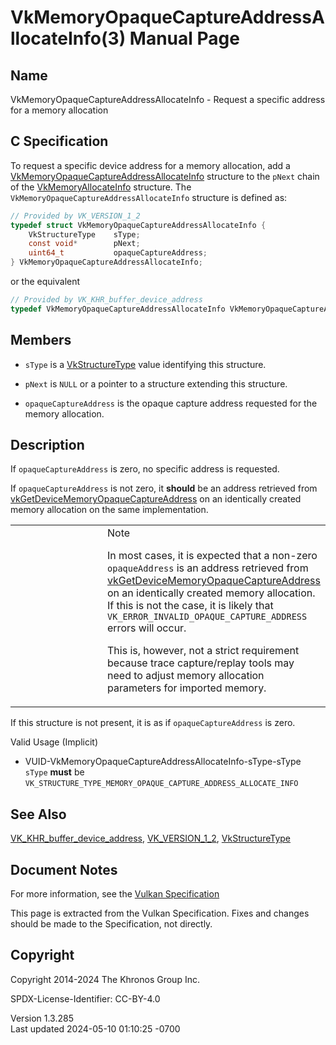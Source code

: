 # VkMemoryOpaqueCaptureAddressAllocateInfo(3) Manual Page

## Name

VkMemoryOpaqueCaptureAddressAllocateInfo - Request a specific address
for a memory allocation



## <a href="#_c_specification" class="anchor"></a>C Specification

To request a specific device address for a memory allocation, add a
[VkMemoryOpaqueCaptureAddressAllocateInfo](https://registry.khronos.org/vulkan/specs/1.3-extensions/man/html/VkMemoryOpaqueCaptureAddressAllocateInfo.html)
structure to the `pNext` chain of the
[VkMemoryAllocateInfo](https://registry.khronos.org/vulkan/specs/1.3-extensions/man/html/VkMemoryAllocateInfo.html) structure. The
`VkMemoryOpaqueCaptureAddressAllocateInfo` structure is defined as:

``` c
// Provided by VK_VERSION_1_2
typedef struct VkMemoryOpaqueCaptureAddressAllocateInfo {
    VkStructureType    sType;
    const void*        pNext;
    uint64_t           opaqueCaptureAddress;
} VkMemoryOpaqueCaptureAddressAllocateInfo;
```

or the equivalent

``` c
// Provided by VK_KHR_buffer_device_address
typedef VkMemoryOpaqueCaptureAddressAllocateInfo VkMemoryOpaqueCaptureAddressAllocateInfoKHR;
```

## <a href="#_members" class="anchor"></a>Members

- `sType` is a [VkStructureType](https://registry.khronos.org/vulkan/specs/1.3-extensions/man/html/VkStructureType.html) value identifying
  this structure.

- `pNext` is `NULL` or a pointer to a structure extending this
  structure.

- `opaqueCaptureAddress` is the opaque capture address requested for the
  memory allocation.

## <a href="#_description" class="anchor"></a>Description

If `opaqueCaptureAddress` is zero, no specific address is requested.

If `opaqueCaptureAddress` is not zero, it **should** be an address
retrieved from
[vkGetDeviceMemoryOpaqueCaptureAddress](https://registry.khronos.org/vulkan/specs/1.3-extensions/man/html/vkGetDeviceMemoryOpaqueCaptureAddress.html)
on an identically created memory allocation on the same implementation.

<table>
<colgroup>
<col style="width: 50%" />
<col style="width: 50%" />
</colgroup>
<tbody>
<tr class="odd">
<td class="icon"><em></em></td>
<td class="content">Note
<p>In most cases, it is expected that a non-zero
<code>opaqueAddress</code> is an address retrieved from <a
href="https://registry.khronos.org/vulkan/specs/1.3-extensions/man/html/vkGetDeviceMemoryOpaqueCaptureAddress.html">vkGetDeviceMemoryOpaqueCaptureAddress</a>
on an identically created memory allocation. If this is not the case, it
is likely that <code>VK_ERROR_INVALID_OPAQUE_CAPTURE_ADDRESS</code>
errors will occur.</p>
<p>This is, however, not a strict requirement because trace
capture/replay tools may need to adjust memory allocation parameters for
imported memory.</p></td>
</tr>
</tbody>
</table>

If this structure is not present, it is as if `opaqueCaptureAddress` is
zero.

Valid Usage (Implicit)

- <a href="#VUID-VkMemoryOpaqueCaptureAddressAllocateInfo-sType-sType"
  id="VUID-VkMemoryOpaqueCaptureAddressAllocateInfo-sType-sType"></a>
  VUID-VkMemoryOpaqueCaptureAddressAllocateInfo-sType-sType  
  `sType` **must** be
  `VK_STRUCTURE_TYPE_MEMORY_OPAQUE_CAPTURE_ADDRESS_ALLOCATE_INFO`

## <a href="#_see_also" class="anchor"></a>See Also

[VK_KHR_buffer_device_address](https://registry.khronos.org/vulkan/specs/1.3-extensions/man/html/VK_KHR_buffer_device_address.html),
[VK_VERSION_1_2](https://registry.khronos.org/vulkan/specs/1.3-extensions/man/html/VK_VERSION_1_2.html),
[VkStructureType](https://registry.khronos.org/vulkan/specs/1.3-extensions/man/html/VkStructureType.html)

## <a href="#_document_notes" class="anchor"></a>Document Notes

For more information, see the <a
href="https://registry.khronos.org/vulkan/specs/1.3-extensions/html/vkspec.html#VkMemoryOpaqueCaptureAddressAllocateInfo"
target="_blank" rel="noopener">Vulkan Specification</a>

This page is extracted from the Vulkan Specification. Fixes and changes
should be made to the Specification, not directly.

## <a href="#_copyright" class="anchor"></a>Copyright

Copyright 2014-2024 The Khronos Group Inc.

SPDX-License-Identifier: CC-BY-4.0

Version 1.3.285  
Last updated 2024-05-10 01:10:25 -0700
